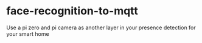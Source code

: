 # face-recognition-to-mqtt
Use a pi zero and pi camera as another layer in your presence detection for your smart home
